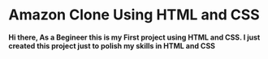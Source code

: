 # Amazon Clone Using HTML and CSS
**Hi there,
As a Begineer this is my First project using HTML and CSS.
I just created this project just to polish my skills in HTML and CSS**

